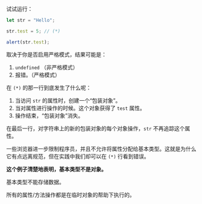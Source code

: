 
试试运行：

```js run
let str = "Hello";

str.test = 5; // (*)

alert(str.test); 
```

取决于你是否启用严格模式，结果可能是：

1. `undefined` （非严格模式）
2. 报错。（严格模式）

在 `(*)` 的那一行到底发生了什么呢：

1. 当访问 `str` 的属性时，创建一个“包装对象”。
2. 当对属性进行操作的时候。这个对象获得了 `test` 属性。
3. 操作结束，“包装对象”消失。

在最后一行，对字符串上的新的包装对象的每个对象操作，`str` 不再追踪这个属性。

一些浏览器进一步限制程序员，并且不允许将属性分配给基本类型。这就是为什么它有点远离规范，但在实践中我们却可以在 `(*)` 行看到错误。

**这个例子清楚地表明，基本类型不是对象。**

基本类型不能存储数据。

所有的属性/方法操作都是在临时对象的帮助下执行的。


